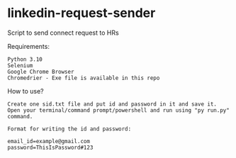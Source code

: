 # linkedin-request-sender

Script to send connect request to HRs

Requirements:

    Python 3.10
    Selenium
    Google Chrome Browser
    Chromedrier - Exe file is available in this repo
   

How to use?

    Create one sid.txt file and put id and password in it and save it.
    Open your terminal/command prompt/powershell and run using "py run.py" command.
    
    Format for writing the id and password:
    
    email_id=example@gmail.com
    password=ThisIsPassword#123
